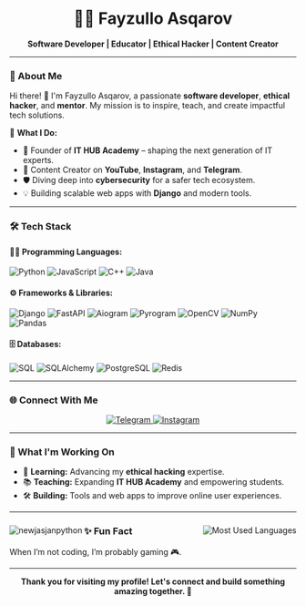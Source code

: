 <h1 align="center">👨‍💻 Fayzullo Asqarov</h1>  

<p align="center">  
  <b>Software Developer | Educator | Ethical Hacker | Content Creator</b>  
</p>  

---

### 🌟 About Me  

Hi there! 👋 I'm Fayzullo Asqarov, a passionate **software developer**, **ethical hacker**, and **mentor**. My mission is to inspire, teach, and create impactful tech solutions.  

🔑 **What I Do:**  
- 🏫 Founder of **IT HUB Academy** – shaping the next generation of IT experts.  
- 🎥 Content Creator on **YouTube**, **Instagram**, and **Telegram**.  
- 🛡️ Diving deep into **cybersecurity** for a safer tech ecosystem.  
- 💡 Building scalable web apps with **Django** and modern tools.  

---

### 🛠 Tech Stack  

#### 👨‍💻 **Programming Languages:**  
![Python](https://img.shields.io/badge/Python-3776AB?style=flat-square&logo=python&logoColor=white)      ![JavaScript](https://img.shields.io/badge/JavaScript-F7DF1E?style=flat-square&logo=javascript&logoColor=black)      ![C++](https://img.shields.io/badge/C++-00599C?style=flat-square&logo=cplusplus&logoColor=white)      ![Java](https://img.shields.io/badge/Java-007396?style=flat-square&logo=java&logoColor=white)  

#### ⚙️ **Frameworks & Libraries:**  
![Django](https://img.shields.io/badge/Django-092E20?style=flat-square&logo=django&logoColor=white)      ![FastAPI](https://img.shields.io/badge/FastAPI-009688?style=flat-square&logo=fastapi&logoColor=white)      ![Aiogram](https://img.shields.io/badge/Aiogram-2CA5E0?style=flat-square&logo=telegram&logoColor=white)      ![Pyrogram](https://img.shields.io/badge/Pyrogram-1C1E24?style=flat-square&logo=telegram&logoColor=white)      ![OpenCV](https://img.shields.io/badge/OpenCV-5C3EE8?style=flat-square&logo=opencv&logoColor=white)      ![NumPy](https://img.shields.io/badge/NumPy-013243?style=flat-square&logo=numpy&logoColor=white)      ![Pandas](https://img.shields.io/badge/Pandas-150458?style=flat-square&logo=pandas&logoColor=white)  

#### 🗄️ **Databases:**  
![SQL](https://img.shields.io/badge/SQL-336791?style=flat-square&logo=microsoft-sql-server&logoColor=white)      ![SQLAlchemy](https://img.shields.io/badge/SQLAlchemy-CA4245?style=flat-square&logo=data:image/svg+xml;base64&logoColor=white)      ![PostgreSQL](https://img.shields.io/badge/PostgreSQL-336791?style=flat-square&logo=postgresql&logoColor=white)      ![Redis](https://img.shields.io/badge/Redis-DC382D?style=flat-square&logo=redis&logoColor=white)  

---

### 🌐 Connect With Me  

<p align="center">  
  <a href="https://t.me/coder_pro" target="_blank">  
    <img alt="Telegram" src="https://img.shields.io/badge/Telegram-2CA5E0?style=for-the-badge&logo=telegram&logoColor=white" />  
  </a>
  <a href="https://instagram.com/fayzullo_asqarov" target="_blank">  
    <img alt="Instagram" src="https://img.shields.io/badge/Instagram-E4405F?style=for-the-badge&logo=instagram&logoColor=white" />  
  </a>  
</p>  

---

### 🚀 What I'm Working On  

- 🌱 **Learning:** Advancing my **ethical hacking** expertise.  
- 📚 **Teaching:** Expanding **IT HUB Academy** and empowering students.  
- 🛠 **Building:** Tools and web apps to improve online user experiences.  

---

<div>

<img align="left" src="https://github-readme-stats.vercel.app/api?username=newjasjanpython&show_icons=true&theme=tokyonight&hide_border=true&include_all_commits=true&count_private=true" alt="newjasjanpython" />

<img align="right" src="https://github-readme-stats.vercel.app/api/top-langs/?username=newjasjanpython&show_icons=true&theme=tokyonight&layout=pie&hide_border=true&count_private=true" alt="Most Used Languages" />

<div/>
  
### ✨ Fun Fact  

When I’m not coding, I’m probably gaming 🎮.

---

<p align="center">  
  <b>Thank you for visiting my profile! Let's connect and build something amazing together. 🚀</b>  
</p>  
